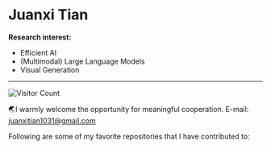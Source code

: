 # Juanxi Tian

**Research interest:**
- Efficient AI
- (Multimodal) Large Language Models
- Visual Generation

---
![Visitor Count](https://profile-counter.glitch.me/tianshijing/count.svg)

🌏I warmly welcome the opportunity for meaningful cooperation. E-mail: juanxitian1031@gmail.com

Following are some of my favorite repositories that I have contributed to:


